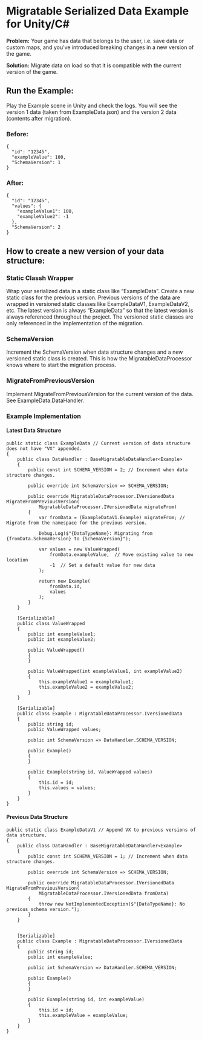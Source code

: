 # Migratable Serialized Data Example for Unity/C#

**Problem:** Your game has data that belongs to the user, i.e. save data or custom maps, and you’ve introduced breaking changes in a new version of the game. 

**Solution:** Migrate data on load so that it is compatible with the current version of the game.

## Run the Example:

Play the Example scene in Unity and check the logs. You will see the version 1 data (taken from ExampleData.json) and the version 2 data (contents after migration).

### Before:
```
{
  "id": "12345",
  "exampleValue": 100,
  "SchemaVersion": 1
}
```

### After:
```
{
  "id": "12345",
  "values": {
    "exampleValue1": 100,
    "exampleValue2": -1
  },
  "SchemaVersion": 2
}
```


## How to create a new version of your data structure:

### Static Classh Wrapper
Wrap your serialized data in a static class like “ExampleData”. Create a new static class for the previous version. Previous versions of the data are wrapped in versioned static classes like ExampleDataV1, ExampleDataV2, etc. The latest version is always “ExampleData” so that the latest version is always referenced throughout the project. The versioned static classes are only referenced in the implementation of the migration. 

### SchemaVersion
Increment the SchemaVersion when data structure changes and a new versioned static class is created. This is how the MigratableDataProcessor knows where to start the migration process. 

### MigrateFromPreviousVersion
Implement MigrateFromPreviousVersion for the current version of the data. See ExampleData.DataHandler. 

### Example Implementation

#### Latest Data Structure
```
public static class ExampleData // Current version of data structure does not have "VX" appended.
{
    public class DataHandler : BaseMigratableDataHandler<Example>
    {
        public const int SCHEMA_VERSION = 2; // Increment when data structure changes.

        public override int SchemaVersion => SCHEMA_VERSION;

        public override MigratableDataProcessor.IVersionedData MigrateFromPreviousVersion(
            MigratableDataProcessor.IVersionedData migrateFrom)
        {
            var fromData = (ExampleDataV1.Example) migrateFrom; // Migrate from the namespace for the previous version.

            Debug.Log($"{DataTypeName}: Migrating from {fromData.SchemaVersion} to {SchemaVersion}");

            var values = new ValueWrapped(
                fromData.exampleValue,  // Move existing value to new location
                -1  // Set a default value for new data
            );
            
            return new Example(
                fromData.id,
                values
            );
        }
    }

    [Serializable]
    public class ValueWrapped
    {
        public int exampleValue1;
        public int exampleValue2;

        public ValueWrapped()
        {
        }

        public ValueWrapped(int exampleValue1, int exampleValue2)
        {
            this.exampleValue1 = exampleValue1;
            this.exampleValue2 = exampleValue2;
        }
    }

    [Serializable]
    public class Example : MigratableDataProcessor.IVersionedData
    {
        public string id;
        public ValueWrapped values;

        public int SchemaVersion => DataHandler.SCHEMA_VERSION;

        public Example()
        {
        }

        public Example(string id, ValueWrapped values)
        {
            this.id = id;
            this.values = values;
        }
    }
}
```

#### Previous Data Structure
```
public static class ExampleDataV1 // Append VX to previous versions of data structure.
{
    public class DataHandler : BaseMigratableDataHandler<Example>
    {
        public const int SCHEMA_VERSION = 1; // Increment when data structure changes.

        public override int SchemaVersion => SCHEMA_VERSION;

        public override MigratableDataProcessor.IVersionedData MigrateFromPreviousVersion(
            MigratableDataProcessor.IVersionedData fromData)
        {
            throw new NotImplementedException($"{DataTypeName}: No previous schema version.");
        }
    }


    [Serializable]
    public class Example : MigratableDataProcessor.IVersionedData
    {
        public string id;
        public int exampleValue;

        public int SchemaVersion => DataHandler.SCHEMA_VERSION;

        public Example()
        {
        }

        public Example(string id, int exampleValue)
        {
            this.id = id;
            this.exampleValue = exampleValue;
        }
    }
}
```
